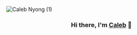 ![Caleb Nyong (1)](https://user-images.githubusercontent.com/65078408/161803614-b8ca39b8-edd2-4acd-81b8-dcac0ff2a9ec.gif)

<h3 align="center">
Hi there, I'm <a href="#" target="_blank" rel="noreferrer">Caleb</a> 👋
</h3>

<!--
**calebapril/calebapril** is a ✨ _special_ ✨ repository because its `README.md` (this file) appears on your GitHub profile.

Here are some ideas to get you started:

- 🔭 I’m currently working on ...
- 🌱 I’m currently learning ...
- 👯 I’m looking to collaborate on ...
- 🤔 I’m looking for help with ...
- 💬 Ask me about ...
- 📫 How to reach me: ...
- 😄 Pronouns: ...
- ⚡ Fun fact: ...
-->
